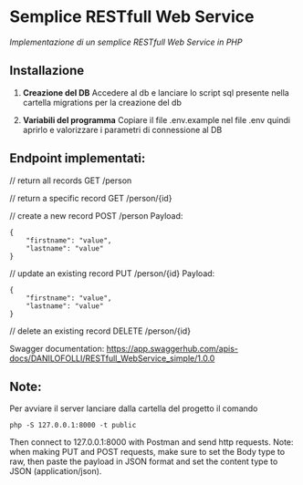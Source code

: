
# Semplice RESTfull Web Service 

_Implementazione di un semplice RESTfull Web Service in PHP_

## Installazione

1. **Creazione del DB**
Accedere al db e lanciare lo script sql presente nella cartella migrations per la creazione del db

2. **Variabili del programma**
Copiare il file .env.example nel file .env quindi aprirlo e valorizzare i parametri di connessione al DB

## Endpoint implementati:

// return all records
GET /person

// return a specific record
GET /person/{id}

// create a new record
POST /person
Payload: 
```
{
    "firstname": "value",
    "lastname": "value"
}
```

// update an existing record
PUT /person/{id}
Payload: 
```
{
    "firstname": "value",
    "lastname": "value"
}
```

// delete an existing record
DELETE /person/{id}

Swagger documentation: https://app.swaggerhub.com/apis-docs/DANILOFOLLI/RESTfull_WebService_simple/1.0.0

## Note:
Per avviare il server lanciare dalla cartella del progetto il comando
```
php -S 127.0.0.1:8000 -t public
```

Then connect to 127.0.0.1:8000 with Postman and send http requests. Note: when making PUT and POST requests, make sure to set the Body type to raw, then paste the payload in JSON format and set the content type to JSON (application/json).


